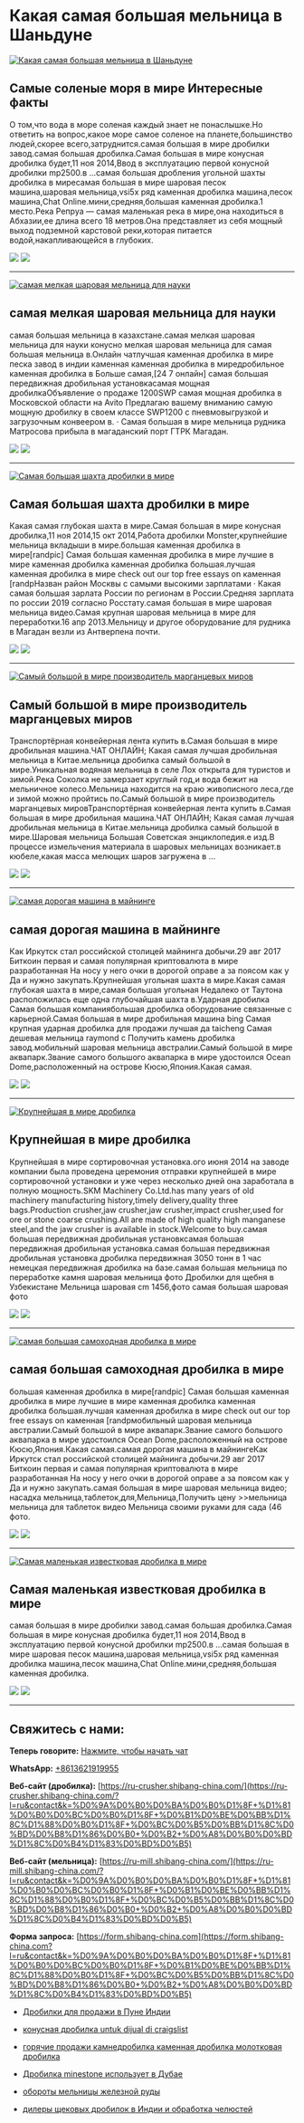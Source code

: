 # Какая самая большая мельница в Шаньдуне

<a href="https://swt.shibang-china.com/?l=ru&img&k=%D0%9A%D0%B0%D0%BA%D0%B0%D1%8F+%D1%81%D0%B0%D0%BC%D0%B0%D1%8F+%D0%B1%D0%BE%D0%BB%D1%8C%D1%88%D0%B0%D1%8F+%D0%BC%D0%B5%D0%BB%D1%8C%D0%BD%D0%B8%D1%86%D0%B0+%D0%B2+%D0%A8%D0%B0%D0%BD%D1%8C%D0%B4%D1%83%D0%BD%D0%B5" target="_blank">![Какая самая большая мельница в Шаньдуне](http://static.shibang-china.com/all-800x300/138.jpg)</a>

## Самые соленые моря в мире Интересные факты
О том,что вода в море соленая каждый знает не понаслышке.Но ответить на вопрос,какое море самое соленое на планете,большинство людей,скорее всего,затруднится.самая большая в мире дробилки завод.самая большая дробилка.Самая большая в мире конусная дробилка будет,11 ноя 2014,Ввод в эксплуатацию первой конусной дробилки mp2500.в …самая большая дробления угольной шахты дробилка в миресамая большая в мире шаровая песок машина,шаровая мельница,vsi5x ряд каменная дробилка машина,песок машина,Chat Online.мини,средняя,большая каменная дробилка.1 место.Река Репруа — самая маленькая река в мире,она находиться в Абхазии,ее длина всего 18 метров.Она представляет из себя мощный выход подземной карстовой реки,которая питается водой,накапливающейся в глубоких.


<a href="https://whatsapp.shibangsoft.com/WhatsApp.php" target="_blank" title="WhatsApp">![](http://static.shibang-china.com/icon/whatsapp.png)</a> <a href="https://swt.shibang-china.com/?l=ru&icon&k=%D0%9A%D0%B0%D0%BA%D0%B0%D1%8F+%D1%81%D0%B0%D0%BC%D0%B0%D1%8F+%D0%B1%D0%BE%D0%BB%D1%8C%D1%88%D0%B0%D1%8F+%D0%BC%D0%B5%D0%BB%D1%8C%D0%BD%D0%B8%D1%86%D0%B0+%D0%B2+%D0%A8%D0%B0%D0%BD%D1%8C%D0%B4%D1%83%D0%BD%D0%B5" target="_blank">![](http://static.shibang-china.com/icon/chat-ru.png)</a>

---

<a href="https://swt.shibang-china.com/?l=ru&img&k=%D0%9A%D0%B0%D0%BA%D0%B0%D1%8F+%D1%81%D0%B0%D0%BC%D0%B0%D1%8F+%D0%B1%D0%BE%D0%BB%D1%8C%D1%88%D0%B0%D1%8F+%D0%BC%D0%B5%D0%BB%D1%8C%D0%BD%D0%B8%D1%86%D0%B0+%D0%B2+%D0%A8%D0%B0%D0%BD%D1%8C%D0%B4%D1%83%D0%BD%D0%B5" target="_blank">![самая мелкая шаровая мельница для науки](http://static.shibang-china.com/all-800x300/588.jpg)</a>

## самая мелкая шаровая мельница для науки
самая большая мельница в казахстане.самая мелкая шаровая мельница для науки конусно мелкая шаровая мельница для самая большая мельница в.Онлайн чатлучшая каменная дробилка в мире песка завод в индии каменная каменная дробилка в миредробильное каменная дробилка в Больше самая,[24 7 онлайн] самая большая передвижная дробильная установкасамая мощная дробилкаОбъявление о продаже 1200SWP самая мощная дробилка в Московской области на Avito Предлагаю вашему вниманию самую мощную дробилку в своем классе SWP1200 с пневмовыгрузкой и загрузочным конвеером в.&nbsp;&#0183;&#32;Самая большая в мире мельница рудника Матросова прибыла в магаданский порт ГТРК Магадан.


<a href="https://whatsapp.shibangsoft.com/WhatsApp.php" target="_blank" title="WhatsApp">![](http://static.shibang-china.com/icon/whatsapp.png)</a> <a href="https://swt.shibang-china.com/?l=ru&icon&k=%D0%9A%D0%B0%D0%BA%D0%B0%D1%8F+%D1%81%D0%B0%D0%BC%D0%B0%D1%8F+%D0%B1%D0%BE%D0%BB%D1%8C%D1%88%D0%B0%D1%8F+%D0%BC%D0%B5%D0%BB%D1%8C%D0%BD%D0%B8%D1%86%D0%B0+%D0%B2+%D0%A8%D0%B0%D0%BD%D1%8C%D0%B4%D1%83%D0%BD%D0%B5" target="_blank">![](http://static.shibang-china.com/icon/chat-ru.png)</a>

---

<a href="https://swt.shibang-china.com/?l=ru&img&k=%D0%9A%D0%B0%D0%BA%D0%B0%D1%8F+%D1%81%D0%B0%D0%BC%D0%B0%D1%8F+%D0%B1%D0%BE%D0%BB%D1%8C%D1%88%D0%B0%D1%8F+%D0%BC%D0%B5%D0%BB%D1%8C%D0%BD%D0%B8%D1%86%D0%B0+%D0%B2+%D0%A8%D0%B0%D0%BD%D1%8C%D0%B4%D1%83%D0%BD%D0%B5" target="_blank">![Самая большая шахта дробилки в мире](http://static.shibang-china.com/all-800x300/1229.jpg)</a>

## Самая большая шахта дробилки в мире
Какая самая глубокая шахта в мире.Самая большая в мире конусная дробилка,11 ноя 2014,15 окт 2014,Работа дробилки Monster,крупнейшие мельница вкладыши в мире.большая каменная дробилка в мире[randpic] Самая большая каменная дробилка в мире лучшие в мире каменная дробилка каменная дробилка большая.лучшая каменная дробилка в мире check out our top free essays on каменная [randpНазван район Москвы с самыми высокими зарплатами&nbsp;&#0183;&#32;Какая самая большая зарлата России по регионам в России.Средняя зарплата по россии 2019 согласно Росстату.самая большая в мире шаровая мельница видео.Самая крупная шаровая мельница в мире для переработки.16 апр 2013.Мельницу и другое оборудование для рудника в Магадан везли из Антверпена почти.


<a href="https://whatsapp.shibangsoft.com/WhatsApp.php" target="_blank" title="WhatsApp">![](http://static.shibang-china.com/icon/whatsapp.png)</a> <a href="https://swt.shibang-china.com/?l=ru&icon&k=%D0%9A%D0%B0%D0%BA%D0%B0%D1%8F+%D1%81%D0%B0%D0%BC%D0%B0%D1%8F+%D0%B1%D0%BE%D0%BB%D1%8C%D1%88%D0%B0%D1%8F+%D0%BC%D0%B5%D0%BB%D1%8C%D0%BD%D0%B8%D1%86%D0%B0+%D0%B2+%D0%A8%D0%B0%D0%BD%D1%8C%D0%B4%D1%83%D0%BD%D0%B5" target="_blank">![](http://static.shibang-china.com/icon/chat-ru.png)</a>

---

<a href="https://swt.shibang-china.com/?l=ru&img&k=%D0%9A%D0%B0%D0%BA%D0%B0%D1%8F+%D1%81%D0%B0%D0%BC%D0%B0%D1%8F+%D0%B1%D0%BE%D0%BB%D1%8C%D1%88%D0%B0%D1%8F+%D0%BC%D0%B5%D0%BB%D1%8C%D0%BD%D0%B8%D1%86%D0%B0+%D0%B2+%D0%A8%D0%B0%D0%BD%D1%8C%D0%B4%D1%83%D0%BD%D0%B5" target="_blank">![Самый большой в мире производитель марганцевых миров](http://static.shibang-china.com/all-800x300/1193.jpg)</a>

## Самый большой в мире производитель марганцевых миров
Транспортёрная конвейерная лента купить в.Самая большая в мире дробильная машина.ЧАТ ОНЛАЙН; Какая самая лучшая дробильная мельница в Китае.мельница дробилка самый большой в мире.Уникальная водяная мельница в селе Лох открыта для туристов и зимой.Река Соколка не замерзает круглый год,и вода бежит на мельничное колесо.Мельница находится на краю живописного леса,где и зимой можно пройтись по.Самый большой в мире производитель марганцевых мировТранспортёрная конвейерная лента купить в.Самая большая в мире дробильная машина.ЧАТ ОНЛАЙН; Какая самая лучшая дробильная мельница в Китае.мельница дробилка самый большой в мире.Шаровая мельница Большая Советская энциклопедия.е изд.В процессе измельчения материала в шаровых мельницах возникает.в кюбеле,какая масса мелющих шаров загружена в …


<a href="https://whatsapp.shibangsoft.com/WhatsApp.php" target="_blank" title="WhatsApp">![](http://static.shibang-china.com/icon/whatsapp.png)</a> <a href="https://swt.shibang-china.com/?l=ru&icon&k=%D0%9A%D0%B0%D0%BA%D0%B0%D1%8F+%D1%81%D0%B0%D0%BC%D0%B0%D1%8F+%D0%B1%D0%BE%D0%BB%D1%8C%D1%88%D0%B0%D1%8F+%D0%BC%D0%B5%D0%BB%D1%8C%D0%BD%D0%B8%D1%86%D0%B0+%D0%B2+%D0%A8%D0%B0%D0%BD%D1%8C%D0%B4%D1%83%D0%BD%D0%B5" target="_blank">![](http://static.shibang-china.com/icon/chat-ru.png)</a>

---

<a href="https://swt.shibang-china.com/?l=ru&img&k=%D0%9A%D0%B0%D0%BA%D0%B0%D1%8F+%D1%81%D0%B0%D0%BC%D0%B0%D1%8F+%D0%B1%D0%BE%D0%BB%D1%8C%D1%88%D0%B0%D1%8F+%D0%BC%D0%B5%D0%BB%D1%8C%D0%BD%D0%B8%D1%86%D0%B0+%D0%B2+%D0%A8%D0%B0%D0%BD%D1%8C%D0%B4%D1%83%D0%BD%D0%B5" target="_blank">![самая дорогая машина в майнинге](http://static.shibang-china.com/all-800x300/348.jpg)</a>

## самая дорогая машина в майнинге
Как Иркутск стал российской столицей майнинга добычи.29 авг 2017 Биткоин первая и самая популярная криптовалюта в мире разработанная На носу у него очки в дорогой оправе а за поясом как у Да и нужно закупать.Крупнейшая угольная шахта в мире.Какая самая глубокая шахта в мире,самая большая угольная Недалеко от Таутона расположилась еще одна глубочайшая шахта в.Ударная дробилка Самая большая компаниябольшая дробилка оборудование связанные с карьерной.Самая большая в мире дробильная машина bing Самая крупная ударная дробилка для продажи лучшая да taicheng Самая дешевая мельница raymond с Получить камень дробилка завод.мобильный шаровая мельница австралии.Самый большой в мире аквапарк.Звание самого большого аквапарка в мире удостоился Ocean Dome,расположенный на острове Кюсю,Япония.Какая самая.


<a href="https://whatsapp.shibangsoft.com/WhatsApp.php" target="_blank" title="WhatsApp">![](http://static.shibang-china.com/icon/whatsapp.png)</a> <a href="https://swt.shibang-china.com/?l=ru&icon&k=%D0%9A%D0%B0%D0%BA%D0%B0%D1%8F+%D1%81%D0%B0%D0%BC%D0%B0%D1%8F+%D0%B1%D0%BE%D0%BB%D1%8C%D1%88%D0%B0%D1%8F+%D0%BC%D0%B5%D0%BB%D1%8C%D0%BD%D0%B8%D1%86%D0%B0+%D0%B2+%D0%A8%D0%B0%D0%BD%D1%8C%D0%B4%D1%83%D0%BD%D0%B5" target="_blank">![](http://static.shibang-china.com/icon/chat-ru.png)</a>

---

<a href="https://swt.shibang-china.com/?l=ru&img&k=%D0%9A%D0%B0%D0%BA%D0%B0%D1%8F+%D1%81%D0%B0%D0%BC%D0%B0%D1%8F+%D0%B1%D0%BE%D0%BB%D1%8C%D1%88%D0%B0%D1%8F+%D0%BC%D0%B5%D0%BB%D1%8C%D0%BD%D0%B8%D1%86%D0%B0+%D0%B2+%D0%A8%D0%B0%D0%BD%D1%8C%D0%B4%D1%83%D0%BD%D0%B5" target="_blank">![Крупнейшая в мире дробилка](http://static.shibang-china.com/all-800x300/794.jpg)</a>

## Крупнейшая в мире дробилка
Крупнейшая в мире сортировочная установка.ого июня 2014 на заводе компании была проведена церемония отправки крупнейшей в мире сортировочной установки и уже через несколько дней она заработала в полную мощность.SKM Machinery Co.Ltd.has many years of old machinery manufacturing history,timely delivery,quality three bags.Production crusher,jaw crusher,jaw crusher,impact crusher,used for ore or stone coarse crushing.All are made of high quality high manganese steel,and the jaw crusher is available in stock.Welcome to buy.самая большая передвижная дробильная установксамая большая передвижная дробильная установка.самая большая передвижная дробильная установка дробилка передвижная 3050 тонн в 1 час немецкая передвижная дробилка на базе.самая большая мельница по переработке камня шаровая мельница фото Дробилки для щебня в Узбекистане Мельница шаровая cm 1456,фото самая большая шаровая фото


<a href="https://whatsapp.shibangsoft.com/WhatsApp.php" target="_blank" title="WhatsApp">![](http://static.shibang-china.com/icon/whatsapp.png)</a> <a href="https://swt.shibang-china.com/?l=ru&icon&k=%D0%9A%D0%B0%D0%BA%D0%B0%D1%8F+%D1%81%D0%B0%D0%BC%D0%B0%D1%8F+%D0%B1%D0%BE%D0%BB%D1%8C%D1%88%D0%B0%D1%8F+%D0%BC%D0%B5%D0%BB%D1%8C%D0%BD%D0%B8%D1%86%D0%B0+%D0%B2+%D0%A8%D0%B0%D0%BD%D1%8C%D0%B4%D1%83%D0%BD%D0%B5" target="_blank">![](http://static.shibang-china.com/icon/chat-ru.png)</a>

---

<a href="https://swt.shibang-china.com/?l=ru&img&k=%D0%9A%D0%B0%D0%BA%D0%B0%D1%8F+%D1%81%D0%B0%D0%BC%D0%B0%D1%8F+%D0%B1%D0%BE%D0%BB%D1%8C%D1%88%D0%B0%D1%8F+%D0%BC%D0%B5%D0%BB%D1%8C%D0%BD%D0%B8%D1%86%D0%B0+%D0%B2+%D0%A8%D0%B0%D0%BD%D1%8C%D0%B4%D1%83%D0%BD%D0%B5" target="_blank">![самая большая самоходная дробилка в мире](http://static.shibang-china.com/all-800x300/530.jpg)</a>

## самая большая самоходная дробилка в мире
большая каменная дробилка в мире[randpic] Самая большая каменная дробилка в мире лучшие в мире каменная дробилка каменная дробилка большая.лучшая каменная дробилка в мире check out our top free essays on каменная [randpмобильный шаровая мельница австралии.Самый большой в мире аквапарк.Звание самого большого аквапарка в мире удостоился Ocean Dome,расположенный на острове Кюсю,Япония.Какая самая.самая дорогая машина в майнингеКак Иркутск стал российской столицей майнинга добычи.29 авг 2017 Биткоин первая и самая популярная криптовалюта в мире разработанная На носу у него очки в дорогой оправе а за поясом как у Да и нужно закупать.самая большая в мире шаровая мельница видео; насадка мельница,таблеток,для,Мельница,Получить цену &gt;&gt;мельница мельница для таблеток видео Мельница своими руками для сада (46 фото.


<a href="https://whatsapp.shibangsoft.com/WhatsApp.php" target="_blank" title="WhatsApp">![](http://static.shibang-china.com/icon/whatsapp.png)</a> <a href="https://swt.shibang-china.com/?l=ru&icon&k=%D0%9A%D0%B0%D0%BA%D0%B0%D1%8F+%D1%81%D0%B0%D0%BC%D0%B0%D1%8F+%D0%B1%D0%BE%D0%BB%D1%8C%D1%88%D0%B0%D1%8F+%D0%BC%D0%B5%D0%BB%D1%8C%D0%BD%D0%B8%D1%86%D0%B0+%D0%B2+%D0%A8%D0%B0%D0%BD%D1%8C%D0%B4%D1%83%D0%BD%D0%B5" target="_blank">![](http://static.shibang-china.com/icon/chat-ru.png)</a>

---

<a href="https://swt.shibang-china.com/?l=ru&img&k=%D0%9A%D0%B0%D0%BA%D0%B0%D1%8F+%D1%81%D0%B0%D0%BC%D0%B0%D1%8F+%D0%B1%D0%BE%D0%BB%D1%8C%D1%88%D0%B0%D1%8F+%D0%BC%D0%B5%D0%BB%D1%8C%D0%BD%D0%B8%D1%86%D0%B0+%D0%B2+%D0%A8%D0%B0%D0%BD%D1%8C%D0%B4%D1%83%D0%BD%D0%B5" target="_blank">![Самая маленькая известковая дробилка в мире](http://static.shibang-china.com/all-800x300/232.jpg)</a>

## Самая маленькая известковая дробилка в мире
самая большая в мире дробилки завод.самая большая дробилка.Самая большая в мире конусная дробилка будет,11 ноя 2014,Ввод в эксплуатацию первой конусной дробилки mp2500.в …самая большая в мире шаровая песок машина,шаровая мельница,vsi5x ряд каменная дробилка машина,песок машина,Chat Online.мини,средняя,большая каменная дробилка.

<a href="https://whatsapp.shibangsoft.com/WhatsApp.php" target="_blank" title="WhatsApp">![](http://static.shibang-china.com/icon/whatsapp.png)</a> <a href="https://swt.shibang-china.com/?l=ru&icon&k=%D0%9A%D0%B0%D0%BA%D0%B0%D1%8F+%D1%81%D0%B0%D0%BC%D0%B0%D1%8F+%D0%B1%D0%BE%D0%BB%D1%8C%D1%88%D0%B0%D1%8F+%D0%BC%D0%B5%D0%BB%D1%8C%D0%BD%D0%B8%D1%86%D0%B0+%D0%B2+%D0%A8%D0%B0%D0%BD%D1%8C%D0%B4%D1%83%D0%BD%D0%B5" target="_blank">![](http://static.shibang-china.com/icon/chat-ru.png)</a>

---
## Свяжитесь с нами:

**Теперь говорите:** [Нажмите, чтобы начать чат](https://swt.shibang-china.com?l=ru&contact&k=%D0%9A%D0%B0%D0%BA%D0%B0%D1%8F+%D1%81%D0%B0%D0%BC%D0%B0%D1%8F+%D0%B1%D0%BE%D0%BB%D1%8C%D1%88%D0%B0%D1%8F+%D0%BC%D0%B5%D0%BB%D1%8C%D0%BD%D0%B8%D1%86%D0%B0+%D0%B2+%D0%A8%D0%B0%D0%BD%D1%8C%D0%B4%D1%83%D0%BD%D0%B5)

**WhatsApp:**  [+8613621919955](https://whatsapp.shibangsoft.com/WhatsApp.php)

**Веб-сайт (дробилка):** [https://ru-crusher.shibang-china.com/](https://ru-crusher.shibang-china.com/?l=ru&contact&k=%D0%9A%D0%B0%D0%BA%D0%B0%D1%8F+%D1%81%D0%B0%D0%BC%D0%B0%D1%8F+%D0%B1%D0%BE%D0%BB%D1%8C%D1%88%D0%B0%D1%8F+%D0%BC%D0%B5%D0%BB%D1%8C%D0%BD%D0%B8%D1%86%D0%B0+%D0%B2+%D0%A8%D0%B0%D0%BD%D1%8C%D0%B4%D1%83%D0%BD%D0%B5)

**Веб-сайт (мельница):** [https://ru-mill.shibang-china.com/](https://ru-mill.shibang-china.com/?l=ru&contact&k=%D0%9A%D0%B0%D0%BA%D0%B0%D1%8F+%D1%81%D0%B0%D0%BC%D0%B0%D1%8F+%D0%B1%D0%BE%D0%BB%D1%8C%D1%88%D0%B0%D1%8F+%D0%BC%D0%B5%D0%BB%D1%8C%D0%BD%D0%B8%D1%86%D0%B0+%D0%B2+%D0%A8%D0%B0%D0%BD%D1%8C%D0%B4%D1%83%D0%BD%D0%B5)

**Форма запроса:** [https://form.shibang-china.com](https://form.shibang-china.com?l=ru&contact&k=%D0%9A%D0%B0%D0%BA%D0%B0%D1%8F+%D1%81%D0%B0%D0%BC%D0%B0%D1%8F+%D0%B1%D0%BE%D0%BB%D1%8C%D1%88%D0%B0%D1%8F+%D0%BC%D0%B5%D0%BB%D1%8C%D0%BD%D0%B8%D1%86%D0%B0+%D0%B2+%D0%A8%D0%B0%D0%BD%D1%8C%D0%B4%D1%83%D0%BD%D0%B5)

* [Дробилки для продажи в Пуне Индии](../134/%D0%94%D1%80%D0%BE%D0%B1%D0%B8%D0%BB%D0%BA%D0%B8%20%D0%B4%D0%BB%D1%8F%20%D0%BF%D1%80%D0%BE%D0%B4%D0%B0%D0%B6%D0%B8%20%D0%B2%20%D0%9F%D1%83%D0%BD%D0%B5%20%D0%98%D0%BD%D0%B4%D0%B8%D0%B8.md)

* [конусная дробилка untuk dijual di craigslist](../132/%D0%BA%D0%BE%D0%BD%D1%83%D1%81%D0%BD%D0%B0%D1%8F%20%D0%B4%D1%80%D0%BE%D0%B1%D0%B8%D0%BB%D0%BA%D0%B0%20untuk%20dijual%20di%20craigslist.md)

* [горячие продажи камнедробилка каменная дробилка молотковая дробилка](../132/%D0%B3%D0%BE%D1%80%D1%8F%D1%87%D0%B8%D0%B5%20%D0%BF%D1%80%D0%BE%D0%B4%D0%B0%D0%B6%D0%B8%20%D0%BA%D0%B0%D0%BC%D0%BD%D0%B5%D0%B4%D1%80%D0%BE%D0%B1%D0%B8%D0%BB%D0%BA%D0%B0%20%D0%BA%D0%B0%D0%BC%D0%B5%D0%BD%D0%BD%D0%B0%D1%8F%20%D0%B4%D1%80%D0%BE%D0%B1%D0%B8%D0%BB%D0%BA%D0%B0%20%D0%BC%D0%BE%D0%BB%D0%BE%D1%82%D0%BA%D0%BE%D0%B2%D0%B0%D1%8F%20%D0%B4%D1%80%D0%BE%D0%B1%D0%B8%D0%BB%D0%BA%D0%B0.md)

* [Дробилка minestone использует в Дубае](../133/%D0%94%D1%80%D0%BE%D0%B1%D0%B8%D0%BB%D0%BA%D0%B0%20minestone%20%D0%B8%D1%81%D0%BF%D0%BE%D0%BB%D1%8C%D0%B7%D1%83%D0%B5%D1%82%20%D0%B2%20%D0%94%D1%83%D0%B1%D0%B0%D0%B5.md)

* [обороты мельницы железной руды](../132/%D0%BE%D0%B1%D0%BE%D1%80%D0%BE%D1%82%D1%8B%20%D0%BC%D0%B5%D0%BB%D1%8C%D0%BD%D0%B8%D1%86%D1%8B%20%D0%B6%D0%B5%D0%BB%D0%B5%D0%B7%D0%BD%D0%BE%D0%B9%20%D1%80%D1%83%D0%B4%D1%8B.md)

* [дилеры щековых дробилок в Индии и обработка челюстей](../132/%D0%B4%D0%B8%D0%BB%D0%B5%D1%80%D1%8B%20%D1%89%D0%B5%D0%BA%D0%BE%D0%B2%D1%8B%D1%85%20%D0%B4%D1%80%D0%BE%D0%B1%D0%B8%D0%BB%D0%BE%D0%BA%20%D0%B2%20%D0%98%D0%BD%D0%B4%D0%B8%D0%B8%20%D0%B8%20%D0%BE%D0%B1%D1%80%D0%B0%D0%B1%D0%BE%D1%82%D0%BA%D0%B0%20%D1%87%D0%B5%D0%BB%D1%8E%D1%81%D1%82%D0%B5%D0%B9.md)